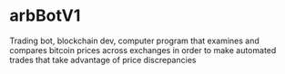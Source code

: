 # arbBotV1
Trading bot, blockchain dev, computer program that examines and compares bitcoin prices across exchanges in order to make automated trades that take advantage of price discrepancies
